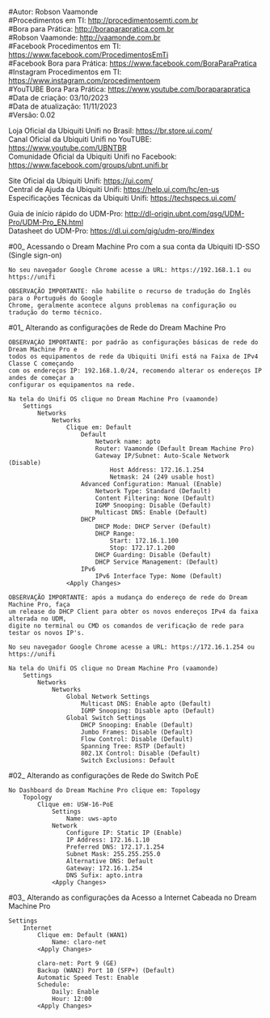 #Autor: Robson Vaamonde<br>
#Procedimentos em TI: http://procedimentosemti.com.br<br>
#Bora para Prática: http://boraparapratica.com.br<br>
#Robson Vaamonde: http://vaamonde.com.br<br>
#Facebook Procedimentos em TI: https://www.facebook.com/ProcedimentosEmTi<br>
#Facebook Bora para Prática: https://www.facebook.com/BoraParaPratica<br>
#Instagram Procedimentos em TI: https://www.instagram.com/procedimentoem<br>
#YouTUBE Bora Para Prática: https://www.youtube.com/boraparapratica<br>
#Data de criação: 03/10/2023<br>
#Data de atualização: 11/11/2023<br>
#Versão: 0.02

Loja Oficial da Ubiquiti Unifi no Brasil: https://br.store.ui.com/<br>
Canal Oficial da Ubiquiti Unifi no YouTUBE: https://www.youtube.com/UBNTBR<br>
Comunidade Oficial da Ubiquiti Unifi no Facebook: https://www.facebook.com/groups/ubnt.unifi.br

Site Oficial da Ubiquiti Unifi: https://ui.com/<br>
Central de Ajuda da Ubiquiti Unifi: https://help.ui.com/hc/en-us<br>
Especificações Técnicas da Ubiquiti Unifi: https://techspecs.ui.com/

Guia de início rápido do UDM-Pro: http://dl-origin.ubnt.com/qsg/UDM-Pro/UDM-Pro_EN.html<br>
Datasheet do UDM-Pro: https://dl.ui.com/qig/udm-pro/#index

#00_ Acessando o Dream Machine Pro com a sua conta da Ubiquiti ID-SSO (Single sign-on)<br>

	No seu navegador Google Chrome acesse a URL: https://192.168.1.1 ou https://unifi
	
	OBSERVAÇÃO IMPORTANTE: não habilite o recurso de tradução do Inglês para o Português do Google
	Chrome, geralmente acontece alguns problemas na configuração ou tradução do termo técnico.

#01_ Alterando as configurações de Rede do Dream Machine Pro<br>

	OBSERVAÇÃO IMPORTANTE: por padrão as configurações básicas de rede do Dream Machine Pro e 
	todos os equipamentos de rede da Ubiquiti Unifi está na Faixa de IPv4 Classe C começando
	com os endereços IP: 192.168.1.0/24, recomendo alterar os endereços IP andes de começar a
	configurar os equipamentos na rede.

	Na tela do Unifi OS clique no Dream Machine Pro (vaamonde)
		Settings
			Networks
				Networks
					Clique em: Default
						Default
							Network name: apto
							Router: Vaamonde (Default Dream Machine Pro)
							Gateway IP/Subnet: Auto-Scale Network (Disable)
								Host Address: 172.16.1.254
								Netmask: 24 (249 usable host)
						Advanced Configuration: Manual (Enable)
							Network Type: Standard (Default)
							Content Filtering: None (Default)
							IGMP Snooping: Disable (Default)
							Multicast DNS: Enable (Default)
						DHCP
							DHCP Mode: DHCP Server (Default)
							DHCP Range:
								Start: 172.16.1.100
								Stop: 172.17.1.200
							DHCP Guarding: Disable (Default)
							DHCP Service Management: (Default)
						IPv6
							IPv6 Interface Type: Nome (Default)
					<Apply Changes>

	OBSERVAÇÃO IMPORTANTE: após a mudança do endereço de rede do Dream Machine Pro, faça
	um release do DHCP Client para obter os novos endereços IPv4 da faixa alterada no UDM,
	digite no terminal ou CMD os comandos de verificação de rede para testar os novos IP's. 

	No seu navegador Google Chrome acesse a URL: https://172.16.1.254 ou https://unifi

	Na tela do Unifi OS clique no Dream Machine Pro (vaamonde)
		Settings
			Networks
				Networks
					Global Network Settings
						Multicast DNS: Enable apto (Default)
						IGMP Snooping: Disable apto (Default)
					Global Switch Settings
						DHCP Snooping: Enable (Default)
						Jumbo Frames: Disable (Default)
						Flow Control: Disable (Default)
						Spanning Tree: RSTP (Default)
						802.1X Control: Disable (Default)
						Switch Exclusions: Default

#02_ Alterando as configurações de Rede do Switch PoE<br>

	No Dashboard do Dream Machine Pro clique em: Topology
		Topology
			Clique em: USW-16-PoE
				Settings
					Name: uws-apto
				Network
					Configure IP: Static IP (Enable)
					IP Address: 172.16.1.10
					Preferred DNS: 172.17.1.254
					Subnet Mask: 255.255.255.0
					Alternative DNS: Default
					Gateway: 172.16.1.254
					DNS Sufix: apto.intra
				<Apply Changes>

#03_ Alterando as configurações da Acesso a Internet Cabeada no Dream Machine Pro<br>

	Settings
		Internet
			Clique em: Default (WAN1)
				Name: claro-net
			<Apply Changes>

			claro-net: Port 9 (GE)
			Backup (WAN2) Port 10 (SFP+) (Default)
			Automatic Speed Test: Enable
			Schedule:
				Daily: Enable
				Hour: 12:00
			<Apply Changes>